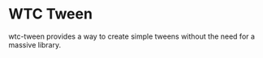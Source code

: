 # WTC Tween

wtc-tween provides a way to create simple tweens without the need for a massive library.
